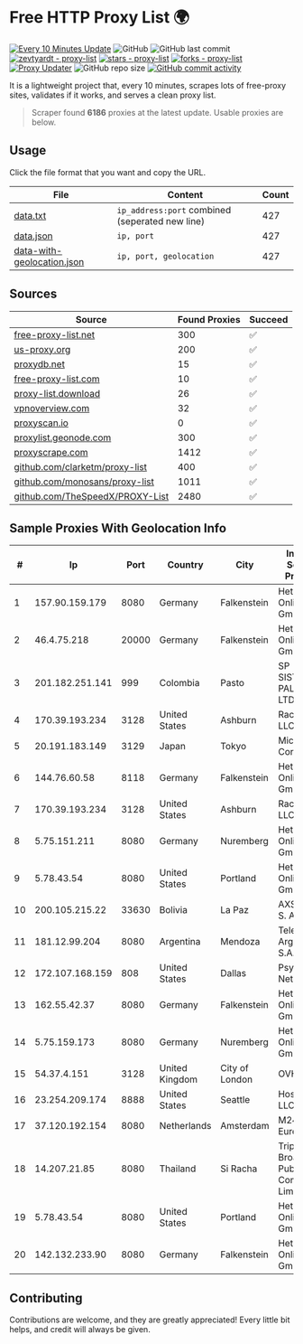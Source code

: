 
# Free HTTP Proxy List 🌍

[![Every 10 Minutes Update](https://github.com/mertguvencli/http-proxy-list/actions/workflows/main.yml/badge.svg?branch=main)](https://github.com/mertguvencli/http-proxy-list/actions/workflows/main.yml)
![GitHub](https://img.shields.io/github/license/mertguvencli/http-proxy-list)
![GitHub last commit](https://img.shields.io/github/last-commit/mertguvencli/http-proxy-list)
[![zevtyardt - proxy-list](https://img.shields.io/static/v1?label=zevtyardt&message=proxy-list&color=blue&logo=github)](https://github.com/zevtyardt/proxy-list "Go to GitHub repo")
[![stars - proxy-list](https://img.shields.io/github/stars/zevtyardt/proxy-list?style=social)](https://github.com/zevtyardt/proxy-list)
[![forks - proxy-list](https://img.shields.io/github/forks/zevtyardt/proxy-list?style=social)](https://github.com/zevtyardt/proxy-list)
[![Proxy Updater](https://github.com/zevtyardt/proxy-list/workflows/Proxy%20Updater/badge.svg)](https://github.com/zevtyardt/proxy-list/actions?query=workflow:"Proxy+Updater")
![GitHub repo size](https://img.shields.io/github/repo-size/zevtyardt/proxy-list)
[![GitHub commit activity](https://img.shields.io/github/commit-activity/m/zevtyardt/proxy-list?logo=commits)](https://github.com/zevtyardt/proxy-list/commits/main)

It is a lightweight project that, every 10 minutes, scrapes lots of free-proxy sites, validates if it works, and serves a clean proxy list.

> Scraper found **6186** proxies at the latest update. Usable proxies are below.

## Usage

Click the file format that you want and copy the URL.

|File|Content|Count|
|----|-------|-----|
|[data.txt](https://raw.githubusercontent.com/mertguvencli/http-proxy-list/main/proxy-list/data.txt)|`ip_address:port` combined (seperated new line)|427|
|[data.json](https://raw.githubusercontent.com/mertguvencli/http-proxy-list/main/proxy-list/data.json)|`ip, port`|427|
|[data-with-geolocation.json](https://raw.githubusercontent.com/mertguvencli/http-proxy-list/main/proxy-list/data-with-geolocation.json)|`ip, port, geolocation`|427|

## Sources

|Source|Found Proxies|Succeed|
|------|-------------|-------|
|[free-proxy-list.net](https://free-proxy-list.net)|300|✅|
|[us-proxy.org](https://www.us-proxy.org)|200|✅|
|[proxydb.net](http://proxydb.net)|15|✅|
|[free-proxy-list.com](https://free-proxy-list.com/?page=&port=&type%5B%5D=http&type%5B%5D=https&up_time=0&search=Search)|10|✅|
|[proxy-list.download](https://www.proxy-list.download/HTTP)|26|✅|
|[vpnoverview.com](https://vpnoverview.com/privacy/anonymous-browsing/free-proxy-servers)|32|✅|
|[proxyscan.io](https://www.proxyscan.io)|0|✅|
|[proxylist.geonode.com](https://proxylist.geonode.com/api/proxy-list?limit=300&page=1&sort_by=lastChecked&sort_type=desc&protocols=http,https)|300|✅|
|[proxyscrape.com](https://api.proxyscrape.com/v2/?request=displayproxies&protocol=http&timeout=10000&country=all&ssl=all&anonymity=all)|1412|✅|
|[github.com/clarketm/proxy-list](https://raw.githubusercontent.com/clarketm/proxy-list/master/proxy-list-raw.txt)|400|✅|
|[github.com/monosans/proxy-list](https://raw.githubusercontent.com/monosans/proxy-list/main/proxies/http.txt)|1011|✅|
|[github.com/TheSpeedX/PROXY-List](https://raw.githubusercontent.com/TheSpeedX/PROXY-List/master/http.txt)|2480|✅|


## Sample Proxies With Geolocation Info

|#|Ip|Port|Country|City|Internet Service Provider|
|-|--|----|-------|----|-------------------------|
|1|157.90.159.179|8080|Germany|Falkenstein|Hetzner Online GmbH|
|2|46.4.75.218|20000|Germany|Falkenstein|Hetzner Online GmbH|
|3|201.182.251.141|999|Colombia|Pasto|SP SISTEMAS PALACIOS LTDA|
|4|170.39.193.234|3128|United States|Ashburn|Rackdog, LLC|
|5|20.191.183.149|3129|Japan|Tokyo|Microsoft Corporation|
|6|144.76.60.58|8118|Germany|Falkenstein|Hetzner Online GmbH|
|7|170.39.193.234|3128|United States|Ashburn|Rackdog, LLC|
|8|5.75.151.211|8080|Germany|Nuremberg|Hetzner Online GmbH|
|9|5.78.43.54|8080|United States|Portland|Hetzner Online GmbH|
|10|200.105.215.22|33630|Bolivia|La Paz|AXS Bolivia S. A.|
|11|181.12.99.204|8080|Argentina|Mendoza|Telecom Argentina S.A.|
|12|172.107.168.159|808|United States|Dallas|Psychz Networks|
|13|162.55.42.37|8080|Germany|Falkenstein|Hetzner Online GmbH|
|14|5.75.159.173|8080|Germany|Nuremberg|Hetzner Online GmbH|
|15|54.37.4.151|3128|United Kingdom|City of London|OVH SAS|
|16|23.254.209.174|8888|United States|Seattle|Hostwinds LLC.|
|17|37.120.192.154|8080|Netherlands|Amsterdam|M247 Europe SRL|
|18|14.207.21.85|8080|Thailand|Si Racha|Triple T Broadband Public Company Limited|
|19|5.78.43.54|8080|United States|Portland|Hetzner Online GmbH|
|20|142.132.233.90|8080|Germany|Falkenstein|Hetzner Online GmbH|



## Contributing

Contributions are welcome, and they are greatly appreciated! Every
little bit helps, and credit will always be given.

